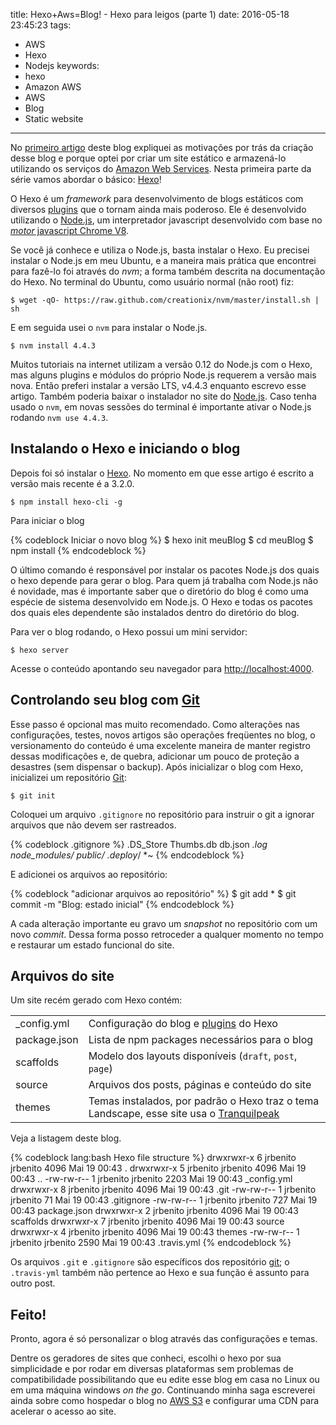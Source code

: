 title: Hexo+Aws=Blog! - Hexo para leigos (parte 1)
date: 2016-05-18 23:45:23
tags: 
   - AWS
   - Hexo
   - Nodejs
keywords:
   - hexo
   - Amazon AWS
   - AWS
   - Blog
   - Static website
---
No [primeiro artigo][pa] deste blog expliquei as motivações por trás da criação desse blog e porque optei por criar um site estático e armazená-lo utilizando os serviços do [Amazon Web Services][aws]. Nesta primeira parte da série vamos abordar o básico: [Hexo][hx]!
<!-- more -->
O Hexo é um *framework* para desenvolvimento de blogs estáticos com diversos [plugins][hplugin] que o tornam ainda mais poderoso. Ele é desenvolvido utilizando o [Node.js][node], um interpretador javascript desenvolvido com base no [*motor* javascript Chrome V8][chv8].

Se você já conhece e utiliza o Node.js, basta instalar o Hexo. Eu precisei instalar o Node.js em meu Ubuntu, e a maneira mais prática que encontrei para fazê-lo foi através do *nvm*; a forma também descrita na documentação do Hexo. No terminal do Ubuntu, como usuário normal (não root) fiz:

`$ wget -qO- https://raw.github.com/creationix/nvm/master/install.sh | sh`

E em seguida usei o `nvm` para instalar o Node.js.

`$ nvm install 4.4.3`

Muitos tutoriais na internet utilizam a versão 0.12 do Node.js com o Hexo, mas alguns plugins e módulos do próprio Node.js requerem a versão mais nova. Então preferi instalar a versão LTS, v4.4.3 enquanto escrevo esse artigo. Também poderia baixar o instalador no site do [Node.js][node]. Caso tenha usado o `nvm`, em novas sessões do terminal é importante ativar o Node.js rodando `nvm use 4.4.3`.

## Instalando o Hexo e iniciando o blog

Depois foi só instalar o [Hexo][hx]. No momento em que esse artigo é escrito a versão mais recente é a 3.2.0.

`$ npm install hexo-cli -g`

Para iniciar o blog

{% codeblock Iniciar o novo blog %}
    $ hexo init meuBlog
    $ cd meuBlog
    $ npm install
{% endcodeblock %}

O último comando é responsável por instalar os pacotes Node.js dos quais o hexo depende para gerar o blog. Para quem já trabalha com Node.js não é novidade, mas é importante saber que o diretório do blog é como uma espécie de sistema desenvolvido em Node.js. O Hexo e todas os pacotes dos quais eles dependente são instalados dentro do diretório do blog.

Para ver o blog rodando, o Hexo possui um mini servidor:

`$ hexo server`

Acesse o conteúdo apontando seu navegador para [http://localhost:4000](http://localhost:4000).

## Controlando seu blog com [Git][git]

Esse passo é opcional mas muito recomendado. Como alterações nas configurações, testes, novos artigos são operações freqüentes no blog, o versionamento do conteúdo é uma excelente maneira de manter registro dessas modificações e, de quebra, adicionar um pouco de proteção a desastres (sem dispensar o backup). Após inicializar o blog com Hexo, inicializei um repositório [Git][git]:

`$ git init`

Coloquei um arquivo `.gitignore` no repositório para instruir o git a ignorar arquivos que não devem ser rastreados.

{% codeblock .gitignore %}
    .DS_Store
    Thumbs.db
    db.json
    *.log
    node_modules/
    public/
    .deploy*/
    *~
{% endcodeblock %}

E adicionei os arquivos ao repositório:

{% codeblock "adicionar arquivos ao repositório" %}
    $ git add *
    $ git commit -m "Blog: estado inicial"
{% endcodeblock %}

A cada alteração importante eu gravo um *snapshot* no repositório com um novo *commit*. Dessa forma posso retroceder a qualquer momento no tempo e restaurar um estado funcional do site.

## Arquivos do site

Um site recém gerado com Hexo contém:

|              |    |
|--------------|----|
| _config.yml  | Configuração do blog e [plugins][hplugin] do Hexo |
| package.json | Lista de npm packages necessários para o blog |
| scaffolds    | Modelo dos layouts disponíveis (`draft`, `post`, `page`) |
| source       | Arquivos dos posts, páginas e conteúdo do site |
| themes       | Temas instalados, por padrão o Hexo traz o tema Landscape, esse site usa o [Tranquilpeak][tp] |

Veja a listagem deste blog.

{% codeblock lang:bash Hexo file structure %}
    drwxrwxr-x 6 jrbenito jrbenito 4096 Mai 19 00:43 .
    drwxrwxr-x 5 jrbenito jrbenito 4096 Mai 19 00:43 ..
    -rw-rw-r-- 1 jrbenito jrbenito 2203 Mai 19 00:43 _config.yml
    drwxrwxr-x 8 jrbenito jrbenito 4096 Mai 19 00:43 .git
    -rw-rw-r-- 1 jrbenito jrbenito   71 Mai 19 00:43 .gitignore
    -rw-rw-r-- 1 jrbenito jrbenito  727 Mai 19 00:43 package.json
    drwxrwxr-x 2 jrbenito jrbenito 4096 Mai 19 00:43 scaffolds
    drwxrwxr-x 7 jrbenito jrbenito 4096 Mai 19 00:43 source
    drwxrwxr-x 4 jrbenito jrbenito 4096 Mai 19 00:43 themes
    -rw-rw-r-- 1 jrbenito jrbenito 2590 Mai 19 00:43 .travis.yml
{% endcodeblock %}

Os arquivos `.git` e `.gitignore` são específicos dos repositório [git][git]; o `.travis·yml` também não pertence ao Hexo e sua função é assunto para outro post.

## Feito!

Pronto, agora é só personalizar o blog através das configurações e temas.

Dentre os geradores de sites que conheci, escolhi o hexo por sua simplicidade e por rodar em diversas plataformas sem problemas de compatibilidade possibilitando que eu edite esse blog em casa no Linux ou em uma máquina windows *on the go*. Continuando minha saga escreverei ainda sobre como hospedar o blog no [AWS S3][aws] e configurar uma CDN para acelerar o acesso ao site.

[pa]: /2016/05/hexo-aws-blog
[aws]: //aws.amazon.com
[hx]: //hexo.io
[hplugin]: //hexo.io/plugins/
[node]: //nodejs.org/en/
[chv8]: //developers.google.com/v8/
[git]: //git-scm.com "Git"
[tp]: //github.com/LouisBarranqueiro/hexo-theme-tranquilpeak/
[jk]: //jekyllrb.com
[pc]: http://docs.getpelican.com/en/3.6.3/
[aws]: //aws.amazon.com